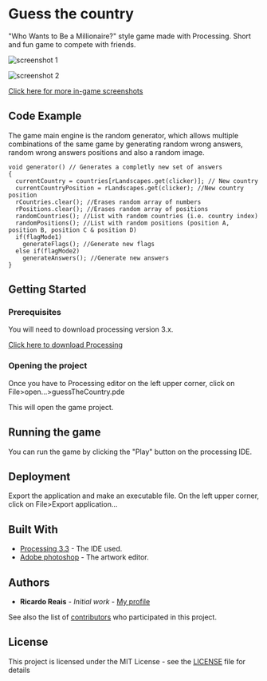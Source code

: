 # Guess the country

"Who Wants to Be a Millionaire?" style game made with Processing. Short and fun game to compete with friends.

![screenshot 1](https://github.com/ricardoreais/guess-the-country/blob/master/examples/menu.png "Game mode 1")

![screenshot 2](https://github.com/ricardoreais/guess-the-country/blob/master/examples/mode1.png "Game mode 1")

[Click here for more  in-game screenshots](https://github.com/ricardoreais/guess-the-country/tree/master/examples)

## Code Example

The game main engine is the random generator, which allows multiple combinations of the same game by generating random wrong answers, random wrong answers positions and also a random image.

```Processing
void generator() // Generates a completly new set of answers
{
  currentCountry = countries[rLandscapes.get(clicker)]; // New country
  currentCountryPosition = rLandscapes.get(clicker); //New country position
  rCountries.clear(); //Erases random array of numbers
  rPositions.clear(); //Erases random array of positions
  randomCountries(); //List with random countries (i.e. country index)
  randomPositions(); //List with random positions (position A, position B, position C & position D)
  if(flagMode1)  
    generateFlags(); //Generate new flags
  else if(flagMode2)
    generateAnswers(); //Generate new answers
}
```

## Getting Started
### Prerequisites

You will need to download processing version 3.x.

[Click here to download Processing](https://processing.org/download/)

### Opening the project

Once you have to Processing editor on the left upper corner, click on File>open...>guessTheCountry.pde

This will open the game project.

## Running the game

You can run the game by clicking the "Play" button on the processing IDE.

## Deployment

Export the application and make an executable file. On the left upper corner, click on File>Export application...

## Built With

* [Processing 3.3](https://processing.org/download/) - The IDE used.
* [Adobe photoshop](https://www.adobe.com/pt/products/photoshop.html?promoid=KLXLS&mv=search&s_kwcid=AL!3085!3!180232924738!b!!g!!adobe%20photoshop%20gr%C3%A1tis&ef_id=WL7ZFwAAACZ40aWn:20170314164153:s) - The artwork editor.

## Authors

* **Ricardo Reais** - *Initial work* - [My profile](https://github.com/ricardoreais)

See also the list of [contributors](https://github.com/ricardoreais/guess-the-country/contributors) who participated in this project.

## License

This project is licensed under the MIT License - see the [LICENSE](LICENSE) file for details
